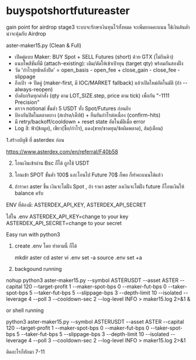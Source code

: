 # buyspotshortfutureaster
gain point for airdrop stage3
ระบบจะรักษาเงินทุนไว้ทั้งหมด จะเพิ่มยอดคะแนน ใช้เงินต้นต่ำ น่าจะคุ้มกับ Airdrop



aster-maker15.py  (Clean & Full)
- เปิดคู่แบบ Maker: BUY Spot + SELL Futures (short) ด้วย GTX (ไม่กินคิว)
- แนบโพสิชันที่มี (attach-existing): เติม/ตัดให้เข้าเป้าทุน (target qty) พร้อมกันสองฝั่ง
- วัด 'กำไรสุทธิหลังปิด' = open_basis - open_fee + close_gain - close_fee - slippage
- ถึงเป้า → ปิดคู่ (maker-first, มี IOC/MARKET fallback) แล้วเปิดใหม่อัตโนมัติ (ถ้า --always-reopen)
- บังคับกริดทุกคำสั่ง (qty ตาม LOT_SIZE.step, price ตาม tick) เพื่อกัน "-1111 Precision"
- ตรวจ notional ขั้นต่ำ 5 USDT ทั้ง Spot/Futures ก่อนยิง
- ป้องกันปิดในตลาดบาง (สเปรด/เด็ปธ์) + ยืนยันกำไรต่อเนื่อง (confirm-hits)
- มี retry/backoff/cooldown + reset state อัตโนมัติเมื่อ error
- Log สี: ฟ้า(ข้อมูล), เขียว(ซื้อ/กำไร), แดง(ขาย/ขาดทุน/ข้อผิดพลาด), ส้ม(เตือน)


1.สร้างบัญชี ที่ asterdex ก่อน 

https://www.asterdex.com/en/referral/F40b58

2. โอนเงินเข้าผ่าน Bsc ก็ได้ ถูกใช้ USDT 

3. โอนเข้า SPOT ขั้นต่ำ 100$ และโอนไป Future 70$ ก็พอ ก็ทำคะแนนได้แล้ว 

4. ถ้าราคา aster ขึ้น เงินจะโตฝั่ง Spot  , ถ้า ราคา aster ลงเงินจะโตฝั่ง future ก็โอนเงินให้ balance ครับ 

ENV ที่ต้องมี: ASTERDEX_API_KEY, ASTERDEX_API_SECRET  

ใส่ใน .env 
ASTERDEX_API_KEY=change to your key
ASTERDEX_API_SECRET=change to your secret


Easy run with python3
1. create .env โดย ทำตามนี้ ก็ได้
   
   mkdir aster
   cd aster
   vi .env 
   set -a
   source .env
   set +a

2. backgound running 

nohup python3 aster-maker15.py --symbol ASTERUSDT --asset ASTER --capital 120 --target-profit 1 --maker-spot-bps 0 --maker-fut-bps 0 --taker-spot-bps 5 --taker-fut-bps 5 --slippage-bps 3 --depth-limit 10 --isolated --leverage 4 --poll 3 --cooldown-sec 2 --log-level INFO > maker15.log 2>&1 &

or shell running

python3 aster-maker15.py --symbol ASTERUSDT --asset ASTER --capital 120 --target-profit 1 --maker-spot-bps 0 --maker-fut-bps 0 --taker-spot-bps 5 --taker-fut-bps 5 --slippage-bps 3 --depth-limit 10 --isolated --leverage 4 --poll 3 --cooldown-sec 2 --log-level INFO > maker15.log 2>&1

ติดอะไรก็ทักมา 7-11
